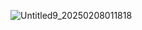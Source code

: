 ![Untitled9_20250208011818](https://github.com/user-attachments/assets/cda724d1-507a-4a73-ba6a-d8d64d659e30)
